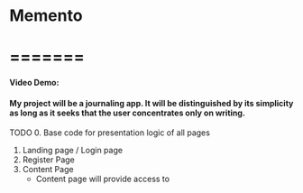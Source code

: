 # Memento 
# =======

#### Video Demo:  <URL HERE>
#### My project will be a journaling app. It will be distinguished by its simplicity as long as it seeks that the user concentrates only on writing.

TODO
0. Base code for presentation logic of all pages   
1. Landing page / Login page
2. Register Page  
3. Content Page
   - Content page will provide access to